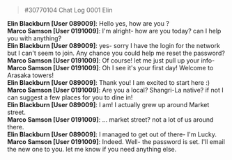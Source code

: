 > #30770104 Chat Log 0001 Elin  
    
**Elin Blackburn [User 089009]**: Hello yes, how are you ?  
**Marco Samson [User 0191009]**: I'm alright- how are you today? can I help you with anything?  
**Elin Blackburn [User 089009]**: yes- sorry I have the login for the network but I can't seem to join. Any chance you could help me reset the password?  
**Marco Samson [User 0191009]**: Of course! let me just pull up your info-  
**Marco Samson [User 0191009]**: Oh I see it's your first day! Welcome to Arasaka towers!  
**Elin Blackburn [User 089009]**: Thank you! I am excited to start here :)  
**Marco Samson [User 0191009]**: Are you a local? Shangri-La native? if not I can suggest a few places for you to dine in!  
**Elin Blackburn [User 089009]**: I am! I actually grew up around Market street.  
**Marco Samson [User 0191009]**: ... market street? not a lot of us around there.  
**Elin Blackburn [User 089009]**: I managed to get out of there- I'm Lucky.  
**Marco Samson [User 0191009]**: Indeed. Well- the password is set. I'll email the new one to you. let me know if you need anything else.  
